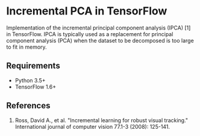 # Incremental PCA in TensorFlow

Implementation of the incremental principal component analysis (IPCA) [1] in
TensorFlow. IPCA is typically used as a replacement for principal component
analysis (PCA) when the dataset to be decomposed is too large to fit in
memory.

## Requirements

 * Python 3.5+
 * TensorFlow 1.6+

## References

 1. Ross, David A., et al. "Incremental learning for robust visual tracking."
 International journal of computer vision 77.1-3 (2008): 125-141.

